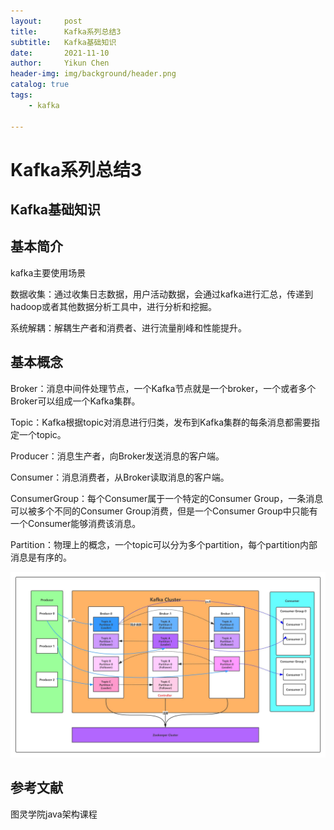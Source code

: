 ```yaml
---
layout:     post
title:      Kafka系列总结3
subtitle:   Kafka基础知识
date:       2021-11-10
author:     Yikun Chen
header-img: img/background/header.png
catalog: true
tags:
    - kafka

---
```



# Kafka系列总结3

Kafka基础知识
--

## 基本简介

kafka主要使用场景

数据收集：通过收集日志数据，用户活动数据，会通过kafka进行汇总，传递到hadoop或者其他数据分析工具中，进行分析和挖掘。

系统解耦：解耦生产者和消费者、进行流量削峰和性能提升。
## 基本概念

Broker：消息中间件处理节点，一个Kafka节点就是一个broker，一个或者多个Broker可以组成一个Kafka集群。

Topic：Kafka根据topic对消息进行归类，发布到Kafka集群的每条消息都需要指定一个topic。

Producer：消息生产者，向Broker发送消息的客户端。

Consumer：消息消费者，从Broker读取消息的客户端。

ConsumerGroup：每个Consumer属于一个特定的Consumer Group，一条消息可以被多个不同的Consumer Group消费，但是一个Consumer Group中只能有一个Consumer能够消费该消息。

Partition：物理上的概念，一个topic可以分为多个partition，每个partition内部消息是有序的。

![picture1](/img/kafka/architecture.png)


参考文献
--

图灵学院java架构课程